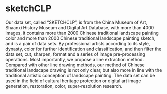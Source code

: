 # sketchCLP
Our data set, called “SKETCHCLP”, is from the China Museum of Art, Shaanxi History Museum and Digital Art Database, with more than 4000 images, it contains more than 2000 Chinese traditional landscape painting color and more than 2000 Chinese traditional landscape painting sketch, and is a pair of data sets. By professional artists according to its style, dynasty, color for further identification and classification, and then filter the data set, cut, sharpen, format and a series of image pre-processing operations. Most importantly, we propose a line extraction method. Compared with other line drawing methods, our method of Chinese traditional landscape drawing is not only clear, but also more in line with the traditional artistic conception of landscape painting. The data set can be used in the field of cultural heritage protection or digital art image generation, restoration, color, super-resolution research.

